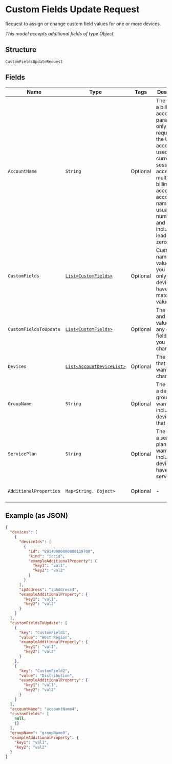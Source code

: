 
# Custom Fields Update Request

Request to assign or change custom field values for one or more devices.

*This model accepts additional fields of type Object.*

## Structure

`CustomFieldsUpdateRequest`

## Fields

| Name | Type | Tags | Description | Getter | Setter |
|  --- | --- | --- | --- | --- | --- |
| `AccountName` | `String` | Optional | The name of a billing account.This parameter is only required if the UWS account used for the current API session has access to multiple billing accounts.An account name is usually numeric, and must include any leading zeros. | String getAccountName() | setAccountName(String accountName) |
| `CustomFields` | [`List<CustomFields>`](../../doc/models/custom-fields.md) | Optional | Custom field names and values, if you want to only include devices that have matching values. | List<CustomFields> getCustomFields() | setCustomFields(List<CustomFields> customFields) |
| `CustomFieldsToUpdate` | [`List<CustomFields>`](../../doc/models/custom-fields.md) | Optional | The names and new values of any custom fields that you want to change. | List<CustomFields> getCustomFieldsToUpdate() | setCustomFieldsToUpdate(List<CustomFields> customFieldsToUpdate) |
| `Devices` | [`List<AccountDeviceList>`](../../doc/models/account-device-list.md) | Optional | The devices that you want to change. | List<AccountDeviceList> getDevices() | setDevices(List<AccountDeviceList> devices) |
| `GroupName` | `String` | Optional | The name of a device group, if you want to only include devices in that group. | String getGroupName() | setGroupName(String groupName) |
| `ServicePlan` | `String` | Optional | The name of a service plan, if you want to only include devices that have that service plan. | String getServicePlan() | setServicePlan(String servicePlan) |
| `AdditionalProperties` | `Map<String, Object>` | Optional | - | Object getAdditionalProperty(String key) | additionalProperty(String key, Object value) |

## Example (as JSON)

```json
{
  "devices": [
    {
      "deviceIds": [
        {
          "id": "89148000000800139708",
          "kind": "iccid",
          "exampleAdditionalProperty": {
            "key1": "val1",
            "key2": "val2"
          }
        }
      ],
      "ipAddress": "ipAddress4",
      "exampleAdditionalProperty": {
        "key1": "val1",
        "key2": "val2"
      }
    }
  ],
  "customFieldsToUpdate": [
    {
      "key": "CustomField1",
      "value": "West Region",
      "exampleAdditionalProperty": {
        "key1": "val1",
        "key2": "val2"
      }
    },
    {
      "key": "CustomField2",
      "value": "Distribution",
      "exampleAdditionalProperty": {
        "key1": "val1",
        "key2": "val2"
      }
    }
  ],
  "accountName": "accountName4",
  "customFields": [
    null,
    {}
  ],
  "groupName": "groupName0",
  "exampleAdditionalProperty": {
    "key1": "val1",
    "key2": "val2"
  }
}
```

